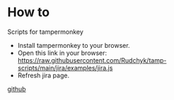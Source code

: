 # How to
Scripts for tampermonkey
* Install tampermonkey to your browser.
* Open this link in your browser: https://raw.githubusercontent.com/Rudchyk/tamp-scripts/main/jira/examples/jira.js
* Refresh jira page.

[github](https://github.com/Rudchyk/tamp-scripts)